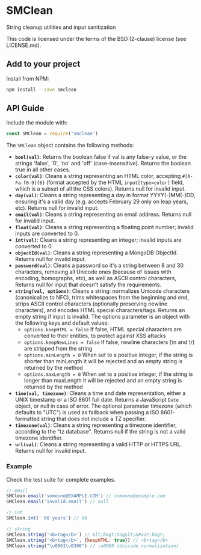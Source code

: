# SMClean

String cleanup utilities and input sanitization

This code is licensed under the terms of the BSD (2-clause) license (see LICENSE.md).

## Add to your project

Install from NPM:

````sh
npm install --save smclean
````

## API Guide

Include the module with:

````js
const SMClean = require('smclean')
````

The `SMClean` object contains the following methods:

- **`bool(val)`**: Returns the boolean false if val is any false-y value, or the strings 'false', '0', 'no' and 'off' (case-insensitive). Returns the boolean true in all other cases.
 - **`color(val)`**: Cleans a string representing an HTML color, accepting `#[A-Fa-f0-9]{6}` (format accepted by the HTML `input[type=color]` field, which is a subset of all the CSS colors). Returns null for invalid input.
 - **`day(val)`**: Cleans a string representing a day in format YYYY(-)MM(-)DD, ensuring it's a valid day (e.g. accepts February 29 only on leap years, etc). Returns null for invalid input.
 - **`email(val)`**: Cleans a string representing an email address. Returns null for invalid input.
 - **`float(val)`**: Cleans a string representing a floating point number; invalid inputs are converted to 0.
 - **`int(val)`**: Cleans a string representing an integer; invalid inputs are converted to 0.
 - **`objectId(val)`**: Cleans a string representing a MongoDB ObjectId. Returns null for invalid input.
 - **`password(val)`**: Cleans a password so it's a string between 8 and 30 characters, removing all Unicode ones (because of issues with encoding, homographs, etc), as well as ASCII control characters, Returns null for input that doesn't satisfy the requirements.
 - **`string(val, options)`**: Cleans a string: normalizes Unicode characters (canonicalize to NFC), trims whitespaces from the beginning and end, strips ASCII control characters (optionally preserving newline characters), and encodes HTML special characters/tags. Returns an empty string if input is invalid. The options parameter is an object with the following keys and default values:
    - `options.keepHTML = false` If false, HTML special characters are converted to their entities, to protect against XSS attacks
    - `options.keepNewLines = false` If false, newline characters (\n and \r) are stripped from the string
    - `options.minLength = 0` When set to a positive integer, if the string is shorter than minLength it will be rejected and an empty string is returned by the method
    - `options.maxLength = 0` When set to a positive integer, if the string is longer than maxLength it will be rejected and an empty string is returned by the method
 - **`time(val, timezone)`**: Cleans a time and date representation, either a UNIX timestamp or a ISO 8601 full date. Returns a JavaScript `Date` object, or null in case of error. The optional parameter timezone (which defaults to "UTC") is used as fallback when passing a ISO 8601-formatted string that does not include a TZ specifier.
 - **`timezone(val)`**: Cleans a string representing a timezone identifier, according to the "tz database". Returns null if the string is not a valid timezone identifier.
 - **`url(val)`**: Cleans a string representing a valid HTTP or HTTPS URL. Returns null for invalid input.

### Example

Check the test suite for complete examples.

````js
// email
SMClean.email('someone@EXAMPLE.COM') // someone@example.com
SMClean.email('invalid.email') // null

// int
SMClean.int(' 60 years') // 60

// string
SMClean.string('<b>tag</b>') // &lt;b&gt;tag&lt;&#x2F;b&gt;
SMClean.string('<b>tag</b>', {keepHTML: true}) // <b>tag</b>
SMClean.string("\u0061\u0300") // \u00E0 (Unicode normalization)
````
